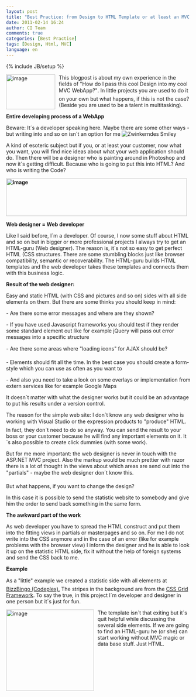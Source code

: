 ```yaml
---
layout: post
title: "Best Practice: from Design to HTML Template or at least an MVC Application"
date: 2011-02-14 16:24
author: CI Team
comments: true
categories: [Best Practise]
tags: [Design, Html, MVC]
language: en
---
```

{% include JB/setup %}


<p><a href="{{BASE_PATH}}/assets/wp-images-en/image124.png"><img style="background-image: none; border-bottom: 0px; border-left: 0px; margin: 0px 10px 0px 0px; padding-left: 0px; padding-right: 0px; display: inline; float: left; border-top: 0px; border-right: 0px; padding-top: 0px" title="image" border="0" alt="image" align="left" src="{{BASE_PATH}}/assets/wp-images-en/image_thumb33.png" width="134" height="95" /></a>This blogpost is about my own experience in the fields of "How do I pass this cool Design into my cool MVC WebApp?". In little projects you are used to do it on your own but what happens, if this is not the case? (Beside you are used to be a talent in multitasking). </p>  
  

<p><b>Entire developing process of a WebApp </b></p>  

<p>Beware: It´s a developer speaking here. Maybe there are some other ways - but writing into and so on isn´t an option for me <img style="border-bottom-style: none; border-right-style: none; border-top-style: none; border-left-style: none" class="wlEmoticon wlEmoticon-winkingsmile" alt="Zwinkerndes Smiley" src="{{BASE_PATH}}/assets/wp-images-en/wlEmoticon-winkingsmile12.png" /></p>
<p>A kind of esoteric subject but if you, or at least your customer, now what you want, you will find nice ideas about what your web application should do. Then there will be a designer who is painting around in Photoshop and now it´s getting difficult. Because who is going to put this into HTML? And who is writing the Code?</p>  

<p><b><img style="background-image: none; border-bottom: 0px; border-left: 0px; padding-left: 0px; padding-right: 0px; border-top: 0px; border-right: 0px; padding-top: 0px" title="image" border="0" alt="image" src="{{BASE_PATH}}/assets/wp-images-de/image_thumb355.png" width="494" height="103" /></b></p>
<p><b>Web designer = Web developer </b></p>  

<p>Like I said before, I´m a developer. Of course, I now some stuff about HTML and so on but in bigger or more professional projects I always try to get an HTML-guru (Web designer). The reason is, it´s not so easy to get perfect HTML (CSS structures. There are some stumbling blocks just like browser compatibility, semantic or recoverability. The HTML-guru builds HTML templates and the web developer takes these templates and connects them with this business logic. </p>
<p><b>Result of the web designer:</b></p>  

<p>Easy and static HTML (with CSS and pictures and so on) sides with all side elements on them. But there are some thinks you should keep in mind:</p>
<p>- Are there some error messages and where are they shown?</p>
<p>- If you have used Javascript frameworks you should test if they render some standard element out like for example jQuery will pass out error messages into a specific structure</p>
<p>- Are there some areas where "loading icons" for AJAX should be?</p>
<p>- Elements should fit all the time. In the best case you should create a form-style which you can use as often as you want to</p>
<p>- And also you need to take a look on some overlays or implementation from extern services like for example Google Maps</p>
<p>It doesn´t matter with what the designer works but it could be an advantage to put his results under a version control.</p>
<p>The reason for the simple web site: I don´t know any web designer who is working with Visual Studio or the expression products to "produce" HTML. In fact, they don´t need to do so anyway. You can send the result to your boss or your customer because he will find any important elements on it. It´s also possible to create click dummies (with some work). </p>
<p>But for me more important: the web designer is never in touch with the ASP.NET MVC project. Also the markup would be much prettier with razor there is a lot of thought in the views about which areas are send out into the "partials" - maybe the web designer don´t know this.</p>
<p>But what happens, if you want to change the design?</p>
<p>In this case it is possible to send the statistic website to somebody and give him the order to send back something in the same form. </p>
<p><b>The awkward part of the work </b></p>  

<p>As web developer you have to spread the HTML construct and put them into the fitting views in partials or masterpages and so on. For me I do not write into the CSS anymore and in the case of an error (like for example problems with the browser view) I inform the designer and he is able to look it up on the statistic HTML side, fix it without the help of foreign systems and send the CSS back to me.</p>
<p><b>Example</b></p>
<p>As a "little" example we created a statistic side with all elements at <a href="http://www.bizzbingo.de/">BizzBingo (Codeplex).</a> The stripes in the background are from the <a href="http://www.frontendmatters.com/projects/fem-css-framework/">CSS Grid Framework</a>. To say the true, in this project I´m developer and designer in one person but it´s just for fun. </p>
<p><a href="{{BASE_PATH}}/assets/wp-images-en/image125.png"><img style="background-image: none; border-bottom: 0px; border-left: 0px; margin: 0px 10px 0px 0px; padding-left: 0px; padding-right: 0px; display: inline; float: left; border-top: 0px; border-right: 0px; padding-top: 0px" title="image" border="0" alt="image" align="left" src="{{BASE_PATH}}/assets/wp-images-en/image_thumb34.png" width="240" height="222" /></a>The template isn´t that exiting but it´s quit helpful while discussing the several side elements. If we are going to find an HTML-guru he (or she) can start working without MVC magic or data base stuff. Just HTML.</p>
